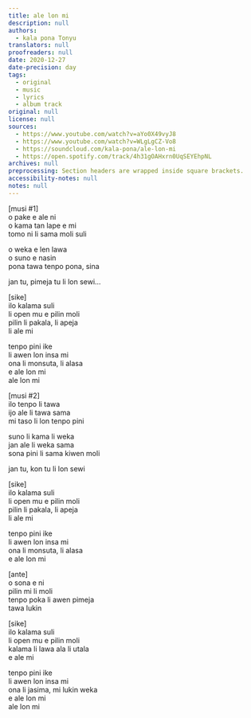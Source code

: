 ```yaml
---
title: ale lon mi
description: null
authors:
  - kala pona Tonyu
translators: null
proofreaders: null
date: 2020-12-27
date-precision: day
tags:
  - original
  - music
  - lyrics
  - album track
original: null
license: null
sources:
  - https://www.youtube.com/watch?v=aYo0X49vyJ8
  - https://www.youtube.com/watch?v=WLgLgCZ-Vo8
  - https://soundcloud.com/kala-pona/ale-lon-mi
  - https://open.spotify.com/track/4h31gOAHxrn0UqSEYEhpNL
archives: null
preprocessing: Section headers are wrapped inside square brackets.
accessibility-notes: null
notes: null
---
```


\[musi #1]  \
o pake e ale ni  \
o kama tan lape e mi  \
tomo ni li sama moli suli

o weka e len lawa  \
o suno e nasin  \
pona tawa tenpo pona, sina

jan tu, pimeja tu li lon sewi...

\[sike]  \
ilo kalama suli  \
li open mu e pilin moli  \
pilin li pakala, li apeja  \
li ale mi

tenpo pini ike  \
li awen lon insa mi  \
ona li monsuta, li alasa  \
e ale lon mi  \
ale lon mi

\[musi #2]  \
ilo tenpo li tawa  \
ijo ale li tawa sama  \
mi taso li lon tenpo pini

suno li kama li weka  \
jan ale li weka sama  \
sona pini li sama kiwen moli

jan tu, kon tu li lon sewi

\[sike]  \
ilo kalama suli  \
li open mu e pilin moli  \
pilin li pakala, li apeja  \
li ale mi

tenpo pini ike  \
li awen lon insa mi  \
ona li monsuta, li alasa  \
e ale lon mi

\[ante]  \
o sona e ni  \
pilin mi li moli  \
tenpo poka li awen pimeja  \
tawa lukin

\[sike]  \
ilo kalama suli  \
li open mu e pilin moli  \
kalama li lawa ala li utala  \
e ale mi

tenpo pini ike  \
li awen lon insa mi  \
ona li jasima, mi lukin weka  \
e ale lon mi  \
ale lon mi
